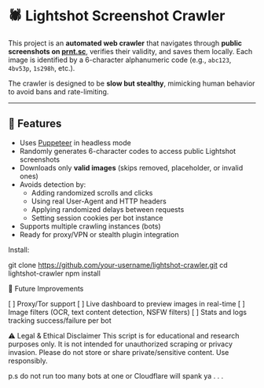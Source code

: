 # 🕷️ Lightshot Screenshot Crawler

This project is an **automated web crawler** that navigates through **public screenshots on [prnt.sc](https://prnt.sc)**, verifies their validity, and saves them locally. Each image is identified by a 6-character alphanumeric code (e.g., `abc123`, `4bv53p`, `1s298h`, etc.).

The crawler is designed to be **slow but stealthy**, mimicking human behavior to avoid bans and rate-limiting.

---

## 🚀 Features

- Uses [Puppeteer](https://pptr.dev/) in headless mode
- Randomly generates 6-character codes to access public Lightshot screenshots
- Downloads only **valid images** (skips removed, placeholder, or invalid ones)
- Avoids detection by:
  - Adding randomized scrolls and clicks
  - Using real User-Agent and HTTP headers
  - Applying randomized delays between requests
  - Setting session cookies per bot instance
- Supports multiple crawling instances (bots)
- Ready for proxy/VPN or stealth plugin integration

Install:

git clone https://github.com/your-username/lightshot-crawler.git
cd lightshot-crawler
npm install

🧰 Future Improvements

[ ] Proxy/Tor support
[ ] Live dashboard to preview images in real-time
[ ] Image filters (OCR, text content detection, NSFW filters)
[ ] Stats and logs tracking success/failure per bot

⚠️ Legal & Ethical Disclaimer
This script is for educational and research purposes only.
It is not intended for unauthorized scraping or privacy invasion.
Please do not store or share private/sensitive content. Use responsibly.

p.s do not run too many bots at one or Cloudflare will spank ya
. . .
